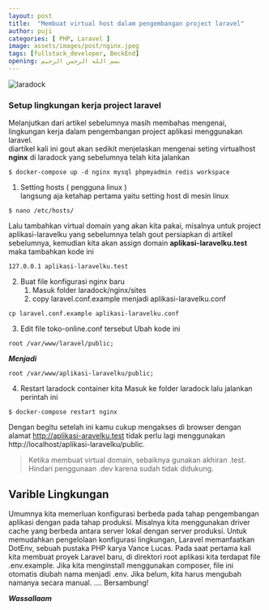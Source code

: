 ```yaml
---
layout: post
title:  "Membuat virtual host dalam pengembangan project laravel"
author: puji
categories: [ PHP, Laravel ]
image: assets/images/post/nginx.jpeg
tags: [fullstack_developer, BeckEnd]
opening: بسم الله الرحمن الرحيم
---  
```


![laradock]({{site.url}}/assets/images/post/laravel-nginx.webp)  

### Setup lingkungan kerja project laravel  
Melanjutkan dari artikel sebelumnya masih membahas mengenai, lingkungan kerja dalam pengembangan project aplikasi menggunakan laravel.  
diartikel kali ini gout akan sedikit menjelaskan mengenai seting virtualhost **nginx** di laradock yang sebelumnya telah kita jalankan 

```
$ docker-compose up -d nginx mysql phpmyadmin redis workspace
```  
1. Setting hosts ( pengguna linux )  
langsung aja ketahap pertama yaitu setting host di mesin linux  
```
$ nano /etc/hosts/
```
Lalu tambahkan virtual domain yang akan kita pakai, misalnya untuk project aplikasi-laravelku yang sebelumnya telah gout persiapkan di artikel sebelumnya, kemudian kita akan assign domain **aplikasi-laravelku.test** maka tambahkan kode ini  
```
127.0.0.1 aplikasi-laravelku.test
```  

2. Buat file konfigurasi nginx baru
    1. Masuk folder laradock/nginx/sites
    2. copy laravel.conf.example menjadi aplikasi-laravelku.conf  

```
cp laravel.conf.example aplikasi-laravelku.conf
```  
3. Edit file toko-online.conf tersebut
    Ubah kode ini  
```
root /var/www/laravel/public;
```
***Menjadi***  
```
root /var/www/aplikasi-laravelku/public;
```  
4. Restart laradock container kita
Masuk ke folder laradock lalu jalankan perintah ini  
```
$ docker-compose restart nginx
```  

Dengan begitu setelah ini kamu cukup mengakses di browser dengan alamat http://aplikasi-aravelku.test tidak perlu lagi menggunakan http://localhost/aplikasi-laravelku/public.  

<blockquote>
Ketika membuat virtual domain, sebaiknya gunakan akhiran .test. Hindari penggunaan .dev karena
sudah tidak didukung.
</blockquote>

## Varible Lingkungan  
Umumnya kita memerluan konfigurasi berbeda pada tahap pengembangan aplikasi dengan pada tahap
produksi. Misalnya kita menggunakan driver cache yang berbeda antara server lokal dengan server produksi.
Untuk memudahkan pengelolaan konfigurasi lingkungan, Laravel memanfaatkan DotEnv, sebuah pustaka
PHP karya Vance Lucas. Pada saat pertama kali kita membuat proyek Laravel baru, di direktori root aplikasi
kita terdapat file .env.example. Jika kita menginstall menggunakan composer, file ini otomatis diubah nama
menjadi .env. Jika belum, kita harus mengubah namanya secara manual. .... Bersambung!

***Wassallaam***
